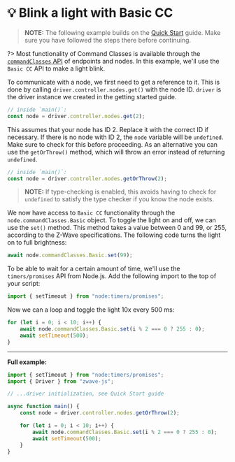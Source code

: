 # 💡 Blink a light with Basic CC

> **NOTE:** The following example builds on the [Quick Start](getting-started/quickstart.md) guide. Make sure you have followed the steps there before continuing.

?> Most functionality of Command Classes is available through the [`commandClasses` API](api/CCs/index) of endpoints and nodes. In this example, we'll use the `Basic CC` API to make a light blink.

To communicate with a node, we first need to get a reference to it. This is done by calling `driver.controller.nodes.get()` with the node ID. `driver` is the driver instance we created in the getting started guide.

```ts
// inside `main()`:
const node = driver.controller.nodes.get(2);
```

This assumes that your node has ID 2. Replace it with the correct ID if necessary. If there is no node with ID 2, the `node` variable will be `undefined`. Make sure to check for this before proceeding. As an alternative you can use the `getOrThrow()` method, which will throw an error instead of returning `undefined`.

```ts
// inside `main()`:
const node = driver.controller.nodes.getOrThrow(2);
```

> **NOTE:** If type-checking is enabled, this avoids having to check for `undefined` to satisfy the type checker if you know the node exists.

We now have access to `Basic CC` functionality through the `node.commandClasses.Basic` object. To toggle the light on and off, we can use the `set()` method. This method takes a value between 0 and 99, or 255, according to the Z-Wave specifications. The following code turns the light on to full brightness:

```ts
await node.commandClasses.Basic.set(99);
```

To be able to wait for a certain amount of time, we'll use the `timers/promises` API from Node.js. Add the following import to the top of your script:

```ts
import { setTimeout } from "node:timers/promises";
```

Now we can a loop and toggle the light 10x every 500 ms:

```ts
for (let i = 0; i < 10; i++) {
	await node.commandClasses.Basic.set(i % 2 === 0 ? 255 : 0);
	await setTimeout(500);
}
```

---

**Full example:**

```ts
import { setTimeout } from "node:timers/promises";
import { Driver } from "zwave-js";

// ...driver initialization, see Quick Start guide

async function main() {
	const node = driver.controller.nodes.getOrThrow(2);

	for (let i = 0; i < 10; i++) {
		await node.commandClasses.Basic.set(i % 2 === 0 ? 255 : 0);
		await setTimeout(500);
	}
}
```
